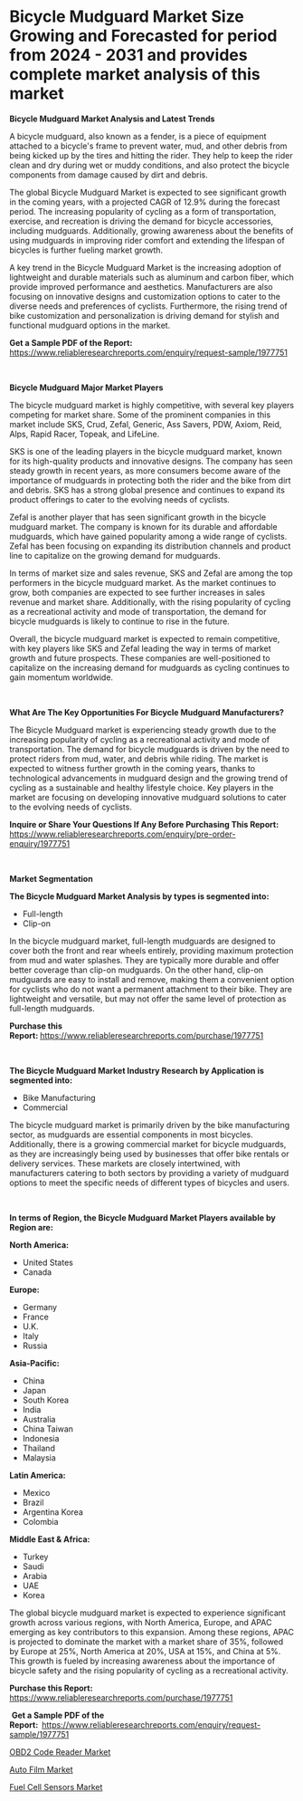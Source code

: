 <p><h1>Bicycle Mudguard Market Size Growing and Forecasted for period from 2024 - 2031 and provides complete market analysis of this market</h1></p><p><strong>Bicycle Mudguard Market Analysis and Latest Trends</strong></p>
<p><p>A bicycle mudguard, also known as a fender, is a piece of equipment attached to a bicycle's frame to prevent water, mud, and other debris from being kicked up by the tires and hitting the rider. They help to keep the rider clean and dry during wet or muddy conditions, and also protect the bicycle components from damage caused by dirt and debris.</p><p>The global Bicycle Mudguard Market is expected to see significant growth in the coming years, with a projected CAGR of 12.9% during the forecast period. The increasing popularity of cycling as a form of transportation, exercise, and recreation is driving the demand for bicycle accessories, including mudguards. Additionally, growing awareness about the benefits of using mudguards in improving rider comfort and extending the lifespan of bicycles is further fueling market growth.</p><p>A key trend in the Bicycle Mudguard Market is the increasing adoption of lightweight and durable materials such as aluminum and carbon fiber, which provide improved performance and aesthetics. Manufacturers are also focusing on innovative designs and customization options to cater to the diverse needs and preferences of cyclists. Furthermore, the rising trend of bike customization and personalization is driving demand for stylish and functional mudguard options in the market.</p></p>
<p><strong>Get a Sample PDF of the Report:&nbsp;</strong> <a href="https://www.reliableresearchreports.com/enquiry/request-sample/1977751">https://www.reliableresearchreports.com/enquiry/request-sample/1977751</a></p>
<p>&nbsp;</p>
<p><strong>Bicycle Mudguard Major Market Players</strong></p>
<p><p>The bicycle mudguard market is highly competitive, with several key players competing for market share. Some of the prominent companies in this market include SKS, Crud, Zefal, Generic, Ass Savers, PDW, Axiom, Reid, Alps, Rapid Racer, Topeak, and LifeLine.</p><p>SKS is one of the leading players in the bicycle mudguard market, known for its high-quality products and innovative designs. The company has seen steady growth in recent years, as more consumers become aware of the importance of mudguards in protecting both the rider and the bike from dirt and debris. SKS has a strong global presence and continues to expand its product offerings to cater to the evolving needs of cyclists.</p><p>Zefal is another player that has seen significant growth in the bicycle mudguard market. The company is known for its durable and affordable mudguards, which have gained popularity among a wide range of cyclists. Zefal has been focusing on expanding its distribution channels and product line to capitalize on the growing demand for mudguards.</p><p>In terms of market size and sales revenue, SKS and Zefal are among the top performers in the bicycle mudguard market. As the market continues to grow, both companies are expected to see further increases in sales revenue and market share. Additionally, with the rising popularity of cycling as a recreational activity and mode of transportation, the demand for bicycle mudguards is likely to continue to rise in the future.</p><p>Overall, the bicycle mudguard market is expected to remain competitive, with key players like SKS and Zefal leading the way in terms of market growth and future prospects. These companies are well-positioned to capitalize on the increasing demand for mudguards as cycling continues to gain momentum worldwide.</p></p>
<p>&nbsp;</p>
<p><strong>What Are The Key Opportunities For Bicycle Mudguard Manufacturers?</strong></p>
<p><p>The Bicycle Mudguard market is experiencing steady growth due to the increasing popularity of cycling as a recreational activity and mode of transportation. The demand for bicycle mudguards is driven by the need to protect riders from mud, water, and debris while riding. The market is expected to witness further growth in the coming years, thanks to technological advancements in mudguard design and the growing trend of cycling as a sustainable and healthy lifestyle choice. Key players in the market are focusing on developing innovative mudguard solutions to cater to the evolving needs of cyclists.</p></p>
<p><strong>Inquire or Share Your Questions If Any Before Purchasing This Report:</strong> <a href="https://www.reliableresearchreports.com/enquiry/pre-order-enquiry/1977751">https://www.reliableresearchreports.com/enquiry/pre-order-enquiry/1977751</a></p>
<p>&nbsp;</p>
<p><strong>Market Segmentation</strong></p>
<p><strong>The Bicycle Mudguard Market Analysis by types is segmented into:</strong></p>
<p><ul><li>Full-length</li><li>Clip-on</li></ul></p>
<p><p>In the bicycle mudguard market, full-length mudguards are designed to cover both the front and rear wheels entirely, providing maximum protection from mud and water splashes. They are typically more durable and offer better coverage than clip-on mudguards. On the other hand, clip-on mudguards are easy to install and remove, making them a convenient option for cyclists who do not want a permanent attachment to their bike. They are lightweight and versatile, but may not offer the same level of protection as full-length mudguards.</p></p>
<p><strong>Purchase this Report:&nbsp;</strong><a href="https://www.reliableresearchreports.com/purchase/1977751">https://www.reliableresearchreports.com/purchase/1977751</a></p>
<p>&nbsp;</p>
<p><strong>The Bicycle Mudguard Market Industry Research by Application is segmented into:</strong></p>
<p><ul><li>Bike Manufacturing</li><li>Commercial</li></ul></p>
<p><p>The bicycle mudguard market is primarily driven by the bike manufacturing sector, as mudguards are essential components in most bicycles. Additionally, there is a growing commercial market for bicycle mudguards, as they are increasingly being used by businesses that offer bike rentals or delivery services. These markets are closely intertwined, with manufacturers catering to both sectors by providing a variety of mudguard options to meet the specific needs of different types of bicycles and users.</p></p>
<p>&nbsp;</p>
<p><strong>In terms of Region, the Bicycle Mudguard Market Players available by Region are:</strong></p>
<p>
    <p> <strong> North America: </strong>
        <ul>
            <li>United States</li>
            <li>Canada</li>
        </ul>
        </p> 
    <p> <strong> Europe: </strong>
        <ul>
            <li>Germany</li>
            <li>France</li>
            <li>U.K.</li>
            <li>Italy</li>
            <li>Russia</li>
        </ul>
        </p> 
    <p> <strong> Asia-Pacific: </strong>
        <ul>
            <li>China</li>
            <li>Japan</li>
            <li>South Korea</li>
            <li>India</li>
            <li>Australia</li>
            <li>China Taiwan</li>
            <li>Indonesia</li>
            <li>Thailand</li>
            <li>Malaysia</li>
        </ul>
        </p> 
    <p> <strong> Latin America: </strong>
        <ul>
            <li>Mexico</li>
            <li>Brazil</li>
            <li>Argentina Korea</li>
            <li>Colombia</li>
        </ul>
        </p> 
    <p> <strong> Middle East & Africa: </strong>
        <ul>
            <li>Turkey</li>
            <li>Saudi</li>
            <li>Arabia</li>
            <li>UAE</li>
            <li>Korea</li>
        </ul>
    </p>
    </p>
<p><p>The global bicycle mudguard market is expected to experience significant growth across various regions, with North America, Europe, and APAC emerging as key contributors to this expansion. Among these regions, APAC is projected to dominate the market with a market share of 35%, followed by Europe at 25%, North America at 20%, USA at 15%, and China at 5%. This growth is fueled by increasing awareness about the importance of bicycle safety and the rising popularity of cycling as a recreational activity.</p></p>
<p><strong>Purchase this Report: </strong><a href="https://www.reliableresearchreports.com/purchase/1977751">https://www.reliableresearchreports.com/purchase/1977751</a></p>
<p>&nbsp;<strong>Get a Sample PDF of the Report:&nbsp;&nbsp;</strong><a href="https://www.reliableresearchreports.com/enquiry/request-sample/1977751">https://www.reliableresearchreports.com/enquiry/request-sample/1977751</a></p>
<p><strong></strong></p>
<p><p><a href="https://gentle-editor-9db.notion.site/OBD2-Code-Reader-Market-Research-Report-Provides-thorough-Industry-Overview-which-offers-an-In-Dept-d4ac6e51624a4f768104c314df3ecc5b">OBD2 Code Reader Market</a></p><p><a href="https://frill-swim-3cd.notion.site/Auto-Film-Market-Research-Report-Unlocks-Analysis-on-the-Market-Financial-Status-Market-Size-and-M-25a19483aff740809006a4bd35b74636">Auto Film Market</a></p><p><a href="https://spotless-saver-8fd.notion.site/Fuel-Cell-Sensors-Market-Growth-Market-Trends-COVID-19-Impact-and-Forecasts-for-period-from-2024--6802a9ba4b674043b61f7dc165796b18">Fuel Cell Sensors Market</a></p></p>